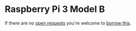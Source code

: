 # Raspberry Pi 3 Model B
If there are no [open requests](../../../../issues?q=is%3Aissue+is%3Aopen+%22Raspberry+Pi+3+Model+B%22) you're welcome to [borrow this](../../../../issues/new?title=Borrow%20request%20for%20Raspberry%20Pi%203%20Model%20B&body=1%20piece%20of%20[this](../blob/main/Hardware/Computers/Raspberry_Pi_3_Model_B.md)%20for%20~2%20weeks.).
